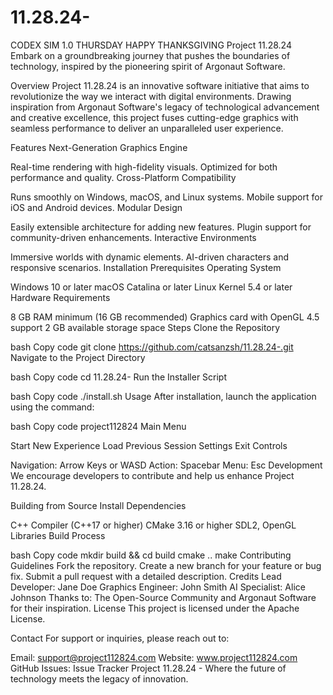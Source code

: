 # 11.28.24-
CODEX SIM 1.0 THURSDAY  HAPPY THANKSGIVING
Project 11.28.24
Embark on a groundbreaking journey that pushes the boundaries of technology, inspired by the pioneering spirit of Argonaut Software.

Overview
Project 11.28.24 is an innovative software initiative that aims to revolutionize the way we interact with digital environments. Drawing inspiration from Argonaut Software's legacy of technological advancement and creative excellence, this project fuses cutting-edge graphics with seamless performance to deliver an unparalleled user experience.

Features
Next-Generation Graphics Engine

Real-time rendering with high-fidelity visuals.
Optimized for both performance and quality.
Cross-Platform Compatibility

Runs smoothly on Windows, macOS, and Linux systems.
Mobile support for iOS and Android devices.
Modular Design

Easily extensible architecture for adding new features.
Plugin support for community-driven enhancements.
Interactive Environments

Immersive worlds with dynamic elements.
AI-driven characters and responsive scenarios.
Installation
Prerequisites
Operating System

Windows 10 or later
macOS Catalina or later
Linux Kernel 5.4 or later
Hardware Requirements

8 GB RAM minimum (16 GB recommended)
Graphics card with OpenGL 4.5 support
2 GB available storage space
Steps
Clone the Repository

bash
Copy code
git clone https://github.com/catsanzsh/11.28.24-.git
Navigate to the Project Directory

bash
Copy code
cd 11.28.24-
Run the Installer Script

bash
Copy code
./install.sh
Usage
After installation, launch the application using the command:

bash
Copy code
project112824
Main Menu

Start New Experience
Load Previous Session
Settings
Exit
Controls

Navigation: Arrow Keys or WASD
Action: Spacebar
Menu: Esc
Development
We encourage developers to contribute and help us enhance Project 11.28.24.

Building from Source
Install Dependencies

C++ Compiler (C++17 or higher)
CMake 3.16 or higher
SDL2, OpenGL Libraries
Build Process

bash
Copy code
mkdir build && cd build
cmake ..
make
Contributing Guidelines
Fork the repository.
Create a new branch for your feature or bug fix.
Submit a pull request with a detailed description.
Credits
Lead Developer: Jane Doe
Graphics Engineer: John Smith
AI Specialist: Alice Johnson
Thanks to: The Open-Source Community and Argonaut Software for their inspiration.
License
This project is licensed under the Apache  License.

Contact
For support or inquiries, please reach out to:

Email: support@project112824.com
Website: www.project112824.com
GitHub Issues: Issue Tracker
Project 11.28.24 - Where the future of technology meets the legacy of innovation.
